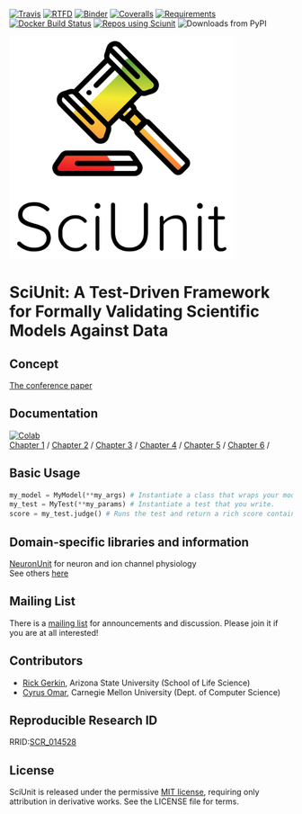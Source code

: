 [![Travis](https://travis-ci.org/scidash/sciunit.svg?branch=master)](https://travis-ci.org/scidash/sciunit)
[![RTFD](https://readthedocs.org/projects/sciunit/badge/?version=master&x=1)](http://sciunit.readthedocs.io/en/latest/?badge=master)
[![Binder](https://mybinder.org/badge.svg)](https://mybinder.org/v2/gh/scidash/sciunit/master?filepath=docs%2Fchapter1.ipynb)
[![Coveralls](https://coveralls.io/repos/github/scidash/sciunit/badge.svg?branch=master&x=1)](https://coveralls.io/github/scidash/sciunit?branch=master)
[![Requirements](https://requires.io/github/scidash/sciunit/requirements.svg?branch=master)](https://requires.io/github/scidash/sciunit/requirements/?branch=master)
[![Docker Build Status](https://img.shields.io/docker/build/scidash/sciunit.svg?x=1)](https://hub.docker.com/r/scidash/sciunit/builds/)
[![Repos using Sciunit](https://img.shields.io/librariesio/dependent-repos/pypi/sciunit.svg?x=2)](https://github.com/scidash/sciunit/network/dependents?dependent_type=REPOSITORY)
![Downloads from PyPI](https://img.shields.io/pypi/dm/sciunit?x=1)

<img src="https://raw.githubusercontent.com/scidash/assets/master/logos/SciUnit/sci-unit-square-small.png" alt="SciUnit Logo" width="400px">

# SciUnit: A Test-Driven Framework for Formally Validating Scientific Models Against Data

## Concept
[The conference paper](https://github.com/cyrus-/papers/raw/master/sciunit-icse14/sciunit-icse14.pdf)

## Documentation
[![Colab](https://colab.research.google.com/assets/colab-badge.svg)](https://colab.research.google.com/github/scidash/sciunit/blob/master/docs/chapter1.ipynb) <br>
[Chapter 1](https://github.com/scidash/sciunit/blob/master/docs/chapter1.ipynb) /
[Chapter 2](https://github.com/scidash/sciunit/blob/master/docs/chapter2.ipynb) /
[Chapter 3](https://github.com/scidash/sciunit/blob/master/docs/chapter3.ipynb) /
[Chapter 4](https://github.com/scidash/sciunit/blob/dev/docs/chapter4.ipynb) /
[Chapter 5](https://github.com/scidash/sciunit/blob/dev/docs/chapter5.ipynb) /
[Chapter 6](https://github.com/scidash/sciunit/blob/dev/docs/chapter6.ipynb) /


## Basic Usage
```python
my_model = MyModel(**my_args) # Instantiate a class that wraps your model of interest.  
my_test = MyTest(**my_params) # Instantiate a test that you write.  
score = my_test.judge() # Runs the test and return a rich score containing test results and more.  
```

## Domain-specific libraries and information
[NeuronUnit](https://github.com/scidash/neuronunit) for neuron and ion channel physiology<br>
See others [here](https://github.com/scidash/sciunit/network/dependents?dependent_type=REPOSITORY)

## Mailing List
There is a [mailing list](https://groups.google.com/forum/?fromgroups#!forum/sciunit) for announcements and discussion.
Please join it if you are at all interested!

## Contributors
 * [Rick Gerkin](http://rick.gerk.in), Arizona State University (School of Life Science)
 * [Cyrus Omar](http://cs.cmu.edu/~comar), Carnegie Mellon University (Dept. of Computer Science)

## Reproducible Research ID
RRID:[SCR_014528](https://scicrunch.org/resources/Any/record/nlx_144509-1/3faed1d9-6579-5da6-b4b4-75a5077656bb/search?q=sciunit&l=sciunit)

## License
SciUnit is released under the permissive [MIT license](https://opensource.org/licenses/MIT), requiring only attribution in derivative works. See the LICENSE file for terms.
